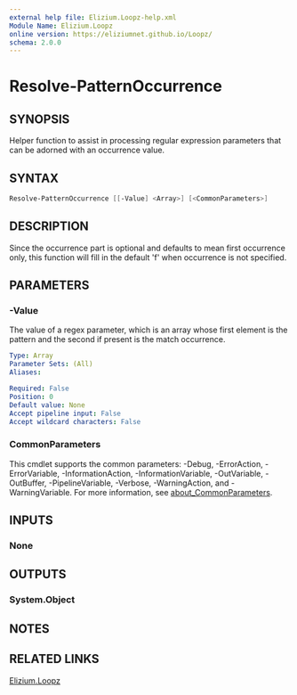 ```yaml
---
external help file: Elizium.Loopz-help.xml
Module Name: Elizium.Loopz
online version: https://eliziumnet.github.io/Loopz/
schema: 2.0.0
---
```


# Resolve-PatternOccurrence

## SYNOPSIS

Helper function to assist in processing regular expression parameters that can
be adorned with an occurrence value.

## SYNTAX

```powershell
Resolve-PatternOccurrence [[-Value] <Array>] [<CommonParameters>]
```

## DESCRIPTION

Since the occurrence part is optional and defaults to mean first occurrence only,
this function will fill in the default 'f' when occurrence is not specified.

## PARAMETERS

### -Value

The value of a regex parameter, which is an array whose first element is the
pattern and the second if present is the match occurrence.

```yaml
Type: Array
Parameter Sets: (All)
Aliases:

Required: False
Position: 0
Default value: None
Accept pipeline input: False
Accept wildcard characters: False
```

### CommonParameters

This cmdlet supports the common parameters: -Debug, -ErrorAction, -ErrorVariable, -InformationAction, -InformationVariable, -OutVariable, -OutBuffer, -PipelineVariable, -Verbose, -WarningAction, and -WarningVariable. For more information, see [about_CommonParameters](http://go.microsoft.com/fwlink/?LinkID=113216).

## INPUTS

### None

## OUTPUTS

### System.Object

## NOTES

## RELATED LINKS

[Elizium.Loopz](https://github.com/EliziumNet/Loopz)
